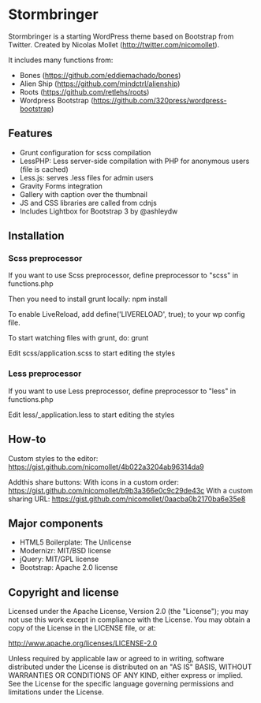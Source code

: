 Stormbringer
=================

Stormbringer is a starting WordPress theme based on Bootstrap from Twitter. Created by Nicolas Mollet (http://twitter.com/nicomollet).

It includes many functions from:

* Bones (https://github.com/eddiemachado/bones)
* Alien Ship (https://github.com/mindctrl/alienship)
* Roots (https://github.com/retlehs/roots)
* Wordpress Bootstrap (https://github.com/320press/wordpress-bootstrap)

Features
-----------

* Grunt configuration for scss compilation
* LessPHP: Less server-side compilation with PHP for anonymous users (file is cached)
* Less.js: serves .less files for admin users
* Gravity Forms integration
* Gallery with caption over the thumbnail
* JS and CSS libraries are called from cdnjs
* Includes Lightbox for Bootstrap 3 by @ashleydw

Installation
-----------

### Scss preprocessor
If you want to use Scss preprocessor, define preprocessor to "scss" in functions.php

Then you need to install grunt locally:
npm install

To enable LiveReload, add define('LIVERELOAD', true); to your wp config file.

To start watching files with grunt, do:
grunt

Edit scss/application.scss to start editing the styles

### Less preprocessor

If you want to use Less preprocessor, define preprocessor to "less" in functions.php

Edit less/_application.less to start editing the styles


How-to
-----------

Custom styles to the editor: https://gist.github.com/nicomollet/4b022a3204ab96314da9

Addthis share buttons:
With icons in a custom order: https://gist.github.com/nicomollet/b9b3a366e0c9c29de43c
With a custom sharing URL: https://gist.github.com/nicomollet/0aacba0b2170ba6e35e8


Major components 
-----------

* HTML5 Boilerplate: The Unlicense
* Modernizr: MIT/BSD license
* jQuery: MIT/GPL license
* Bootstrap: Apache 2.0 license

Copyright and license
-----------

Licensed under the Apache License, Version 2.0 (the "License");
you may not use this work except in compliance with the License.
You may obtain a copy of the License in the LICENSE file, or at:

   http://www.apache.org/licenses/LICENSE-2.0

Unless required by applicable law or agreed to in writing, software
distributed under the License is distributed on an "AS IS" BASIS,
WITHOUT WARRANTIES OR CONDITIONS OF ANY KIND, either express or implied.
See the License for the specific language governing permissions and
limitations under the License.